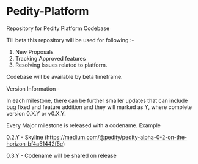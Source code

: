 # Pedity-Platform
Repository for Pedity Platform Codebase

Till beta this repository will be used for following :-
1. New Proposals
2. Tracking Approved features 
3. Resolving Issues related to platform.

Codebase will be available by beta timeframe.

Version Information - 

In each milestone, there can be further smaller updates that can include bug fixed and feature addition and they will marked as Y, where complete version 0.X.Y or v0.X.Y.

Every Major milestone is released with a codename. Example

0.2.Y - Skyline (https://medium.com/@pedity/pedity-alpha-0-2-on-the-horizon-bf4a51442f5e)

0.3.Y - Codename will be shared on release
